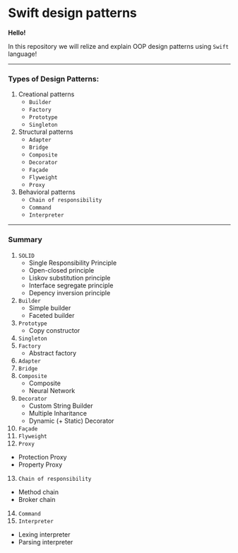 # Swift design patterns

**Hello!**

In this repository we will relize and explain OOP design patterns using `Swift` language!

***
### Types of Design Patterns:

1. Creational patterns
   * `Builder`
   * `Factory`
   * `Prototype`
   * `Singleton`
2. Structural patterns
   * `Adapter`
   * `Bridge`
   * `Composite`
   * `Decorator`
   * `Façade`
   * `Flyweight`
   * `Proxy`
3. Behavioral patterns
   * `Chain of responsibility`
   * `Command`
   * `Interpreter`

***
### Summary

1. `SOLID`
   * Single Responsibility Principle
   * Open-closed principle
   * Liskov substitution principle
   * Interface segregate principle
   * Depency inversion principle
2. `Builder`
   * Simple builder
   * Faceted builder
3. `Prototype`
   * Copy constructor
4. `Singleton`
5. `Factory`
   * Abstract factory
6. `Adapter`
7. `Bridge`
8. `Composite`
   * Composite
   * Neural Network
9. `Decorator`
   * Custom String Builder
   * Multiple Inharitance
   * Dynamic (+ Static) Decorator
10. `Façade`
11. `Flyweight`
12. `Proxy`
   * Protection Proxy
   * Property Proxy
13. `Chain of responsibility`
   * Method chain
   * Broker chain
14. `Command`
15. `Interpreter`
   * Lexing interpreter
   * Parsing interpreter
